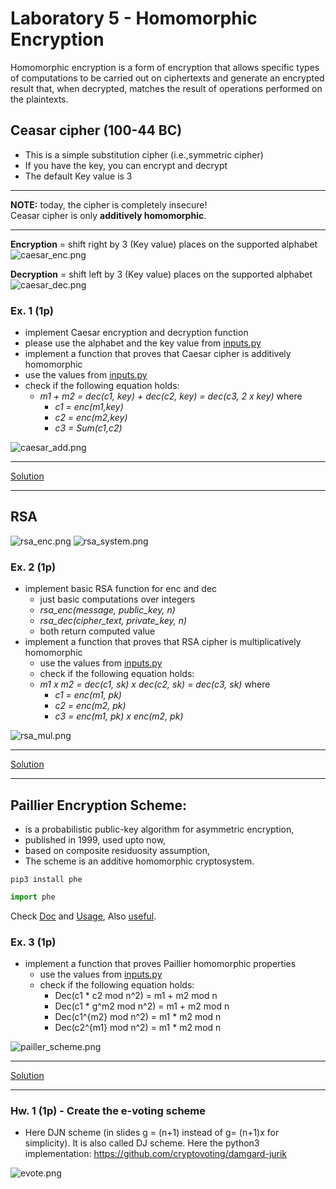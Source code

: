 # Laboratory 5 - Homomorphic Encryption

Homomorphic encryption is a form of encryption that allows specific types of computations to be carried out on ciphertexts and generate an encrypted result that, when decrypted, matches the result of operations performed on the plaintexts.

## Ceasar cipher (100-44 BC)
* This is a simple substitution cipher (i.e.,symmetric cipher)
* If you have the key, you can encrypt and decrypt
* The default Key value is 3

---
**NOTE:** today, the cipher is completely insecure!  
Ceasar cipher is only **additively homomorphic**.

---

**Encryption** = shift right by 3 (Key value) places on the supported alphabet
![caesar_enc.png](caesar_enc.png)

**Decryption** = shift left by 3 (Key value) places on the supported alphabet
![caesar_dec.png](caesar_dec.png)

### Ex. 1 (1p)
* implement Caesar encryption and decryption function
* please use the alphabet and the key value from [inputs.py](inputs.py)
* implement a function that proves that Caesar cipher is additively homomorphic
* use the values from [inputs.py](inputs.py)
* check if the following equation holds:
   * *m1 + m2 = dec(c1, key) + dec(c2, key) = dec(c3, 2 x key)* where
      * *c1 = enc(m1,key)*
      * *c2 = enc(m2,key)*
      * *c3 = Sum(c1,c2)*

![caesar_add.png](caesar_add.png)

---
[Solution](caesar.py)

---

## RSA

![rsa_enc.png](rsa_enc.png)
![rsa_system.png](rsa_system.png)


### Ex. 2 (1p)
* implement basic RSA function for enc and dec
   * just basic computations over integers
   * *rsa_enc(message, public_key, n)*
   * *rsa_dec(cipher_text, private_key, n)*
   * both return computed value
* implement a function that proves that RSA cipher is multiplicatively homomorphic
   * use the values from [inputs.py](inputs.py)
   * check if the following equation holds:
   * *m1 x m2 = dec(c1, sk) x dec(c2, sk) = dec(c3, sk)* where
      * *c1 = enc(m1, pk)*
      * *c2 = enc(m2, pk)*
      * *c3 = enc(m1, pk) x enc(m2, pk)*

![rsa_mul.png](rsa_mul.png)

---
[Solution](rsa.py)

---

## Paillier Encryption Scheme:

* is a probabilistic public-key algorithm for asymmetric encryption,
* published in 1999, used upto now,
* based on composite residuosity assumption,
* The scheme is an additive homomorphic cryptosystem.

```console
pip3 install phe
```

```python
import phe
```

Check [Doc](https://python-paillier.readthedocs.io/en/develop/) and [Usage](https://python-paillier.readthedocs.io/en/develop/usage.html#usage), Also [useful](https://python-paillier.readthedocs.io/en/stable/phe.html).

### Ex. 3 (1p)
* implement a function that proves Paillier homomorphic properties
   * use the values from [inputs.py](inputs.py)
   * check if the following equation holds:
      * Dec(c1 * c2 mod n^2) = m1 + m2 mod n
      * Dec(c1 * g^m2 mod n^2) = m1 + m2 mod n
      * Dec(c1^{m2} mod n^2) = m1 * m2 mod n
      * Dec(c2^{m1} mod n^2) = m1 * m2 mod n

![pailler_scheme.png](pailler_scheme.png)

---
[Solution](pailler.py)

---

### Hw. 1 (1p) - Create the e-voting scheme
* Here DJN scheme (in slides g = (n+1) instead of g= (n+1)x  for simplicity). It is also called DJ scheme. Here the python3 implementation: https://github.com/cryptovoting/damgard-jurik 

![evote.png](evote.png)

